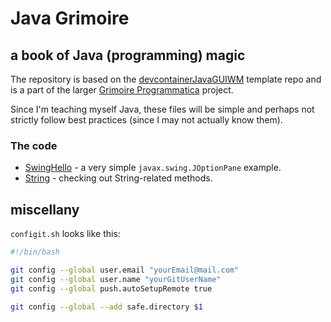# Java Grimoire

## a book of Java (programming) magic

The repository is based on the [devcontainerJavaGUIWM](`https://github.com/WalterMarch/devcontainerJavaGUIWM`) template repo and is a part of the larger [Grimoire Programmatica](https://github.com/WalterMarch/grimoireprogrammatica) project.

Since I'm teaching myself Java, these files will be simple and perhaps not strictly follow best practices (since I may not actually know them).

### The code

* [SwingHello](./SwingHello/) - a very simple `javax.swing.JOptionPane` example.
* [String](./String/) - checking out String-related methods.

## miscellany

`configit.sh` looks like this:

```bash
#!/bin/bash

git config --global user.email "yourEmail@mail.com"
git config --global user.name "yourGitUserName"
git config --global push.autoSetupRemote true

git config --global --add safe.directory $1
```
